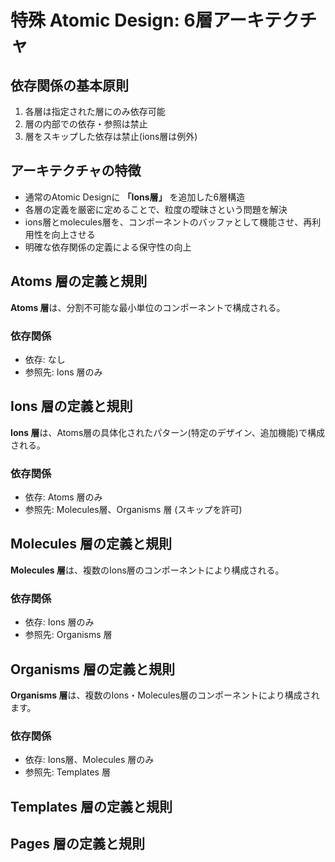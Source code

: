 # 特殊 Atomic Design: 6層アーキテクチャ

## 依存関係の基本原則

1. 各層は指定された層にのみ依存可能
2. 層の内部での依存・参照は禁止
3. 層をスキップした依存は禁止(ions層は例外)

## アーキテクチャの特徴

- 通常のAtomic Designに **「Ions層」** を追加した6層構造
- 各層の定義を厳密に定めることで、粒度の曖昧さという問題を解決
- ions層とmolecules層を、コンポーネントのバッファとして機能させ、再利用性を向上させる
- 明確な依存関係の定義による保守性の向上

## Atoms 層の定義と規則

**Atoms 層**は、分割不可能な最小単位のコンポーネントで構成される。

### 依存関係
- 依存: なし
- 参照先: Ions 層のみ

## Ions 層の定義と規則

**Ions 層**は、Atoms層の具体化されたパターン(特定のデザイン、追加機能)で構成される。

### 依存関係
- 依存: Atoms 層のみ
- 参照先: Molecules層、Organisms 層 (スキップを許可)

## Molecules 層の定義と規則

**Molecules 層**は、複数のIons層のコンポーネントにより構成される。

### 依存関係
- 依存: Ions 層のみ
- 参照先: Organisms 層

## Organisms 層の定義と規則

**Organisms 層**は、複数のIons・Molecules層のコンポーネントにより構成されます。

### 依存関係
- 依存: Ions層、Molecules 層のみ
- 参照先: Templates 層

## Templates 層の定義と規則

## Pages 層の定義と規則
